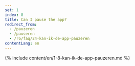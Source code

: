 ```yaml
---
set: 1
index: 8
title: Can I pause the app?
redirect_from: 
  - /pauzeren
  - /pauseren
  - /ro/faq/24-kan-ik-de-app-pauzeren
contentLang: en
---
```

{% include content/en/1-8-kan-ik-de-app-pauzeren.md %}
